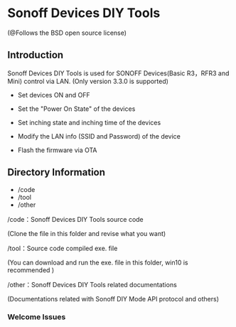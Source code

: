 # Sonoff Devices DIY Tools

(@Follows the BSD open source license)

## Introduction

Sonoff Devices DIY Tools is used for SONOFF Devices(Basic R3，RFR3 and Mini) control via LAN.
(Only version 3.3.0 is supported)

- Set devices ON and OFF

- Set the "Power On State" of the devices

- Set inching state and inching time of the devices

- Modify the LAN info (SSID and Password) of the device

- Flash the firmware via OTA

  

## Directory Information

- /code
- /tool
- /other

/code：Sonoff Devices DIY Tools source code

(Clone the file in this folder and revise what you want)

/tool：Source code compiled exe. file

(You can download and run the exe. file in this folder, win10 is recommended )

/other：Sonoff Devices DIY Tools related documentations

(Documentations related with Sonoff DIY Mode API protocol and others)



### Welcome Issues
